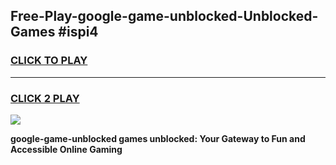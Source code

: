 
## Free-Play-google-game-unblocked-Unblocked-Games #ispi4
<h3>
<a href="https://news.freeplayer.one?title=google-game-unblocked&ref=8M">CLICK TO PLAY</a></h3>
<hr>

<h3>
<a href="https://news.freeplayer.one?title=google-game-unblocked&ref=8M">CLICK 2 PLAY</a>
  
</h3>

<a href="https://news.freeplayer.one?title=google-game-unblocked&ref=8M"><img src="https://clearcache.store/games.png"></a>


**google-game-unblocked games unblocked: Your Gateway to Fun and Accessible Online Gaming**
